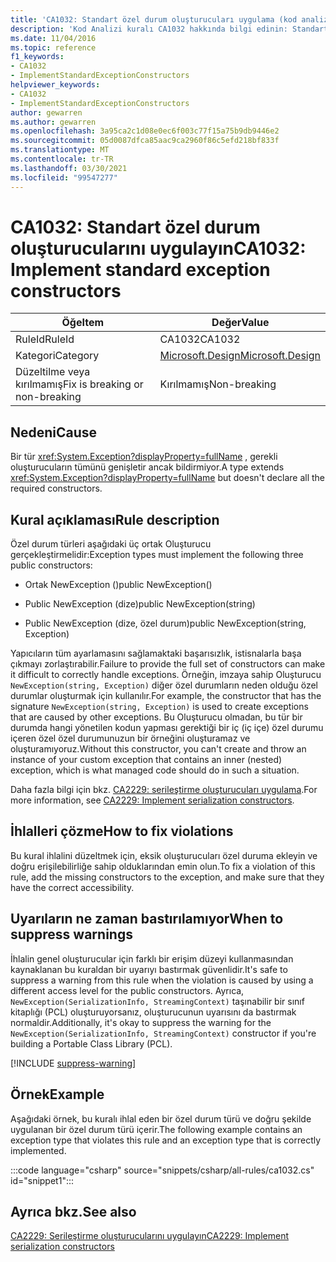 ```yaml
---
title: 'CA1032: Standart özel durum oluşturucuları uygulama (kod analizi)'
description: 'Kod Analizi kuralı CA1032 hakkında bilgi edinin: Standart özel durum oluşturucuları uygulama'
ms.date: 11/04/2016
ms.topic: reference
f1_keywords:
- CA1032
- ImplementStandardExceptionConstructors
helpviewer_keywords:
- CA1032
- ImplementStandardExceptionConstructors
author: gewarren
ms.author: gewarren
ms.openlocfilehash: 3a95ca2c1d08e0ec6f003c77f15a75b9db9446e2
ms.sourcegitcommit: 05d0087dfca85aac9ca2960f86c5efd218bf833f
ms.translationtype: MT
ms.contentlocale: tr-TR
ms.lasthandoff: 03/30/2021
ms.locfileid: "99547277"
---
```

# <a name="ca1032-implement-standard-exception-constructors"></a><span data-ttu-id="bb322-103">CA1032: Standart özel durum oluşturucularını uygulayın</span><span class="sxs-lookup"><span data-stu-id="bb322-103">CA1032: Implement standard exception constructors</span></span>

| <span data-ttu-id="bb322-104">Öğe</span><span class="sxs-lookup"><span data-stu-id="bb322-104">Item</span></span>                                     | <span data-ttu-id="bb322-105">Değer</span><span class="sxs-lookup"><span data-stu-id="bb322-105">Value</span></span>            |
|------------------------------------------|------------------|
| <span data-ttu-id="bb322-106">RuleId</span><span class="sxs-lookup"><span data-stu-id="bb322-106">RuleId</span></span>                                   | <span data-ttu-id="bb322-107">CA1032</span><span class="sxs-lookup"><span data-stu-id="bb322-107">CA1032</span></span>           |
| <span data-ttu-id="bb322-108">Kategori</span><span class="sxs-lookup"><span data-stu-id="bb322-108">Category</span></span>                                 | [<span data-ttu-id="bb322-109">Microsoft.Design</span><span class="sxs-lookup"><span data-stu-id="bb322-109">Microsoft.Design</span></span>](design-warnings.md) |
| <span data-ttu-id="bb322-110">Düzeltilme veya kırılmamış</span><span class="sxs-lookup"><span data-stu-id="bb322-110">Fix is breaking or non-breaking</span></span> | <span data-ttu-id="bb322-111">Kırılmamış</span><span class="sxs-lookup"><span data-stu-id="bb322-111">Non-breaking</span></span>     |

## <a name="cause"></a><span data-ttu-id="bb322-112">Nedeni</span><span class="sxs-lookup"><span data-stu-id="bb322-112">Cause</span></span>

<span data-ttu-id="bb322-113">Bir tür <xref:System.Exception?displayProperty=fullName> , gerekli oluşturucuların tümünü genişletir ancak bildirmiyor.</span><span class="sxs-lookup"><span data-stu-id="bb322-113">A type extends <xref:System.Exception?displayProperty=fullName> but doesn't declare all the required constructors.</span></span>

## <a name="rule-description"></a><span data-ttu-id="bb322-114">Kural açıklaması</span><span class="sxs-lookup"><span data-stu-id="bb322-114">Rule description</span></span>

<span data-ttu-id="bb322-115">Özel durum türleri aşağıdaki üç ortak Oluşturucu gerçekleştirmelidir:</span><span class="sxs-lookup"><span data-stu-id="bb322-115">Exception types must implement the following three public constructors:</span></span>

- <span data-ttu-id="bb322-116">Ortak NewException ()</span><span class="sxs-lookup"><span data-stu-id="bb322-116">public NewException()</span></span>

- <span data-ttu-id="bb322-117">Public NewException (dize)</span><span class="sxs-lookup"><span data-stu-id="bb322-117">public NewException(string)</span></span>

- <span data-ttu-id="bb322-118">Public NewException (dize, özel durum)</span><span class="sxs-lookup"><span data-stu-id="bb322-118">public NewException(string, Exception)</span></span>

<span data-ttu-id="bb322-119">Yapıcıların tüm ayarlamasını sağlamaktaki başarısızlık, istisnalarla başa çıkmayı zorlaştırabilir.</span><span class="sxs-lookup"><span data-stu-id="bb322-119">Failure to provide the full set of constructors can make it difficult to correctly handle exceptions.</span></span> <span data-ttu-id="bb322-120">Örneğin, imzaya sahip Oluşturucu `NewException(string, Exception)` diğer özel durumların neden olduğu özel durumlar oluşturmak için kullanılır.</span><span class="sxs-lookup"><span data-stu-id="bb322-120">For example, the constructor that has the signature `NewException(string, Exception)` is used to create exceptions that are caused by other exceptions.</span></span> <span data-ttu-id="bb322-121">Bu Oluşturucu olmadan, bu tür bir durumda hangi yönetilen kodun yapması gerektiği bir iç (iç içe) özel durumu içeren özel özel durumunuzun bir örneğini oluşturamaz ve oluşturamıyoruz.</span><span class="sxs-lookup"><span data-stu-id="bb322-121">Without this constructor, you can't create and throw an instance of your custom exception that contains an inner (nested) exception, which is what managed code should do in such a situation.</span></span>

<span data-ttu-id="bb322-122">Daha fazla bilgi için bkz. [CA2229: serileştirme oluşturucuları uygulama](ca2229.md).</span><span class="sxs-lookup"><span data-stu-id="bb322-122">For more information, see [CA2229: Implement serialization constructors](ca2229.md).</span></span>

## <a name="how-to-fix-violations"></a><span data-ttu-id="bb322-123">İhlalleri çözme</span><span class="sxs-lookup"><span data-stu-id="bb322-123">How to fix violations</span></span>

<span data-ttu-id="bb322-124">Bu kural ihlalini düzeltmek için, eksik oluşturucuları özel duruma ekleyin ve doğru erişilebilirliğe sahip olduklarından emin olun.</span><span class="sxs-lookup"><span data-stu-id="bb322-124">To fix a violation of this rule, add the missing constructors to the exception, and make sure that they have the correct accessibility.</span></span>

## <a name="when-to-suppress-warnings"></a><span data-ttu-id="bb322-125">Uyarıların ne zaman bastırılamıyor</span><span class="sxs-lookup"><span data-stu-id="bb322-125">When to suppress warnings</span></span>

<span data-ttu-id="bb322-126">İhlalin genel oluşturucular için farklı bir erişim düzeyi kullanmasından kaynaklanan bu kuraldan bir uyarıyı bastırmak güvenlidir.</span><span class="sxs-lookup"><span data-stu-id="bb322-126">It's safe to suppress a warning from this rule when the violation is caused by using a different access level for the public constructors.</span></span> <span data-ttu-id="bb322-127">Ayrıca, `NewException(SerializationInfo, StreamingContext)` taşınabilir bir sınıf kitaplığı (PCL) oluşturuyorsanız, oluşturucunun uyarısını da bastırmak normaldir.</span><span class="sxs-lookup"><span data-stu-id="bb322-127">Additionally, it's okay to suppress the warning for the `NewException(SerializationInfo, StreamingContext)` constructor if you're building a Portable Class Library (PCL).</span></span>

[!INCLUDE [suppress-warning](../../../../includes/code-analysis/suppress-warning.md)]

## <a name="example"></a><span data-ttu-id="bb322-128">Örnek</span><span class="sxs-lookup"><span data-stu-id="bb322-128">Example</span></span>

<span data-ttu-id="bb322-129">Aşağıdaki örnek, bu kuralı ihlal eden bir özel durum türü ve doğru şekilde uygulanan bir özel durum türü içerir.</span><span class="sxs-lookup"><span data-stu-id="bb322-129">The following example contains an exception type that violates this rule and an exception type that is correctly implemented.</span></span>

:::code language="csharp" source="snippets/csharp/all-rules/ca1032.cs" id="snippet1":::

## <a name="see-also"></a><span data-ttu-id="bb322-130">Ayrıca bkz.</span><span class="sxs-lookup"><span data-stu-id="bb322-130">See also</span></span>

[<span data-ttu-id="bb322-131">CA2229: Serileştirme oluşturucularını uygulayın</span><span class="sxs-lookup"><span data-stu-id="bb322-131">CA2229: Implement serialization constructors</span></span>](ca2229.md)
